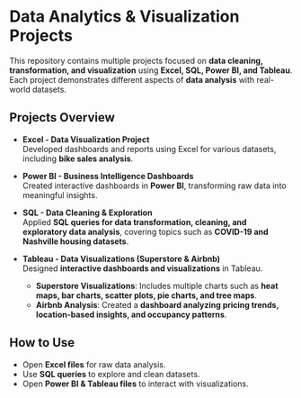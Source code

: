 # Data Analytics & Visualization Projects

This repository contains multiple projects focused on **data cleaning, transformation, and visualization**
using **Excel, SQL, Power BI, and Tableau**. Each project demonstrates different aspects of **data analysis** with real-world datasets.

## Projects Overview

- **Excel - Data Visualization Project**  
  Developed dashboards and reports using Excel for various datasets, including **bike sales analysis**.

- **Power BI - Business Intelligence Dashboards**  
  Created interactive dashboards in **Power BI**, transforming raw data into meaningful insights.

- **SQL - Data Cleaning & Exploration**  
  Applied **SQL queries for data transformation, cleaning, and exploratory data analysis**, covering topics such as **COVID-19 and Nashville housing datasets**.

- **Tableau - Data Visualizations (Superstore & Airbnb)**  
  Designed **interactive dashboards and visualizations** in Tableau.  
  - **Superstore Visualizations**: Includes multiple charts such as **heat maps, bar charts, scatter plots, pie charts, and tree maps**.  
  - **Airbnb Analysis**: Created a **dashboard analyzing pricing trends, location-based insights, and occupancy patterns**.

## How to Use

- Open **Excel files** for raw data analysis.
- Use **SQL queries** to explore and clean datasets.
- Open **Power BI & Tableau files** to interact with visualizations.

